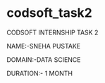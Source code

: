 # codsoft_task2

CODSOFT INTERNSHIP TASK 2

NAME:-SNEHA PUSTAKE

DOMAIN:-DATA SCIENCE

DURATION:- 1 MONTH
